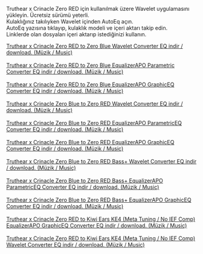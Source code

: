 Truthear x Crinacle Zero RED için kullanılmak üzere Wavelet uygulamasını yükleyin. Ücretsiz sürümü yeterli.<br>
Kulaklığınız takılıyken Wavelet içinden AutoEq açın.<br>
AutoEq yazısına tıklayıp, kulaklık modeli ve içeri aktarı takip edin.<br>
Linklerde olan dosyaları içeri aktarıp istediğinizi kullanın.<br>

<a href="https://github.com/ny4rlk0/Truthear-x-Crinacle-Zero-RED/releases/download/release/Truthear.x.Crinacle.Zero.RED.to.Zero.Blue.Wavelet.GraphicEq.txt">Truthear x Crinacle Zero RED to Zero Blue Wavelet Converter EQ indir / download. (Müzik / Music)</a><br>
<br>
<a href="https://github.com/ny4rlk0/Truthear-x-Crinacle-Zero/releases/download/release/Truthear.x.Crinacle.Zero.RED.to.Zero.Blue.EqualizerAPO.ParametricEq.txt">Truthear x Crinacle Zero RED to Zero Blue EqualizerAPO Parametric Converter EQ indir / download. (Müzik / Music)</a><br>
<br>
<a href="https://github.com/ny4rlk0/Truthear-x-Crinacle-Zero/releases/download/release/Truthear.x.Crinacle.Zero.RED.to.Zero.Blue.EqualizerAPO.GraphicEq.txt">Truthear x Crinacle Zero RED to Zero Blue EqualizerAPO GraphicEQ Converter EQ indir / download. (Müzik / Music)</a><br>
<br>
<a href="https://github.com/ny4rlk0/Truthear-x-Crinacle-Zero/releases/download/release/Truthear.x.Crinacle.Zero.Blue.to.Zero.RED.Wavelet.GraphicEq.txt">Truthear x Crinacle Zero Blue to Zero RED Wavelet Converter EQ indir / download. (Müzik / Music)</a><br>
<br>
<a href="https://github.com/ny4rlk0/Truthear-x-Crinacle-Zero/releases/download/release/Truthear.x.Crinacle.Zero.Blue.to.Zero.RED.EqualizerAPO.ParametricEq.txt">Truthear x Crinacle Zero Blue to Zero RED EqualizerAPO ParametricEQ Converter EQ indir / download. (Müzik / Music)</a><br>
<br>
<a href="https://github.com/ny4rlk0/Truthear-x-Crinacle-Zero/releases/download/release/Truthear.x.Crinacle.Zero.Blue.to.Zero.RED.EqualizerAPO.GraphicEq.txt">Truthear x Crinacle Zero Blue to Zero RED EqualizerAPO GraphicEQ Converter EQ indir / download. (Müzik / Music)</a><br>
<br>
<a href="https://github.com/ny4rlk0/Truthear-x-Crinacle-Zero/releases/download/release/Truthear.x.Crinacle.Zero.Blue.to.Zero.RED.Bass+.Wavelet.GraphicEq.txt">Truthear x Crinacle Zero Blue to Zero RED Bass+ Wavelet Converter EQ indir / download. (Müzik / Music)</a><br><br>
<a href="https://github.com/ny4rlk0/Truthear-x-Crinacle-Zero/releases/download/release/Truthear.x.Crinacle.Zero.Blue.to.Zero.RED.Bass+.EqualizerAPO.ParametricEq.txt">Truthear x Crinacle Zero Blue to Zero RED Bass+ EqualizerAPO ParametricEQ Converter EQ indir / download. (Müzik / Music)</a><br>
<br>
<a href="https://github.com/ny4rlk0/Truthear-x-Crinacle-Zero/releases/download/release/Truthear.x.Crinacle.Zero.Blue.to.Zero.RED.Bass+.EqualizerAPO.GraphicEq.txt">Truthear x Crinacle Zero Blue to Zero RED Bass+ EqualizerAPO GraphicEQ Converter EQ indir / download. (Müzik / Music)</a><br> <br>
<a href="https://github.com/ny4rlk0/Truthear-x-Crinacle-Zero/releases/download/release/Truthear.Zero.Red.to.Kiwi.Ears.KE4.Meta.Tuning.EqualizerAPO.Filters.txt">Truthear x Crinacle Zero RED to Kiwi Ears KE4 (Meta Tuning / No IEF Comp) EqualizerAPO GraphicEQ Converter EQ indir / download. (Müzik / Music)</a><br><br>
<a href="https://github.com/ny4rlk0/Truthear-x-Crinacle-Zero/releases/download/release/Truthear.Zero.Red.to.Kiwi.Ears.KE4.Meta.Tuning.Wavelet.Graphic.Filters.txt">Truthear x Crinacle Zero RED to Kiwi Ears KE4 (Meta Tuning / No IEF Comp) Wavelet Converter EQ indir / download. (Müzik / Music)</a><br>
